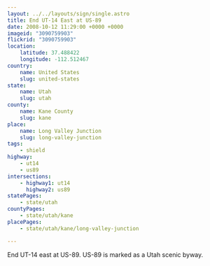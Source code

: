 ```yaml
---
layout: ../../layouts/sign/single.astro
title: End UT-14 East at US-89
date: 2008-10-12 11:29:00 +0000 +0000
imageid: "3090759903"
flickrid: "3090759903"
location:
    latitude: 37.488422
    longitude: -112.512467
country:
    name: United States
    slug: united-states
state:
    name: Utah
    slug: utah
county:
    name: Kane County
    slug: kane
place:
    name: Long Valley Junction
    slug: long-valley-junction
tags:
    - shield
highway:
    - ut14
    - us89
intersections:
    - highway1: ut14
      highway2: us89
statePages:
    - state/utah
countyPages:
    - state/utah/kane
placePages:
    - state/utah/kane/long-valley-junction

---
```

End UT-14 east at US-89. US-89 is marked as a Utah scenic byway.